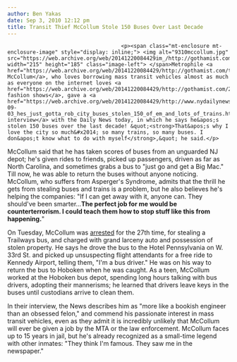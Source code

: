 ```yaml
---
author: Ben Yakas
date: Sep 3, 2010 12:12 pm
title: Transit Thief McCollum Stole 150 Buses Over Last Decade
---
```


	
										<p><span class="mt-enclosure mt-enclosure-image" style="display: inline;"> <img alt="9310mccollum.jpg" src="https://web.archive.org/web/20141220084429im_/http://gothamist.com/attachments/byakas/9310mccollum.jpg" width="215" height="185" class="image-left"> </span>Metrophile <a href="https://web.archive.org/web/20141220084429/http://gothamist.com/tags/dariusmccollum">Darius McCollum</a>, who loves borrowing mass transit vehicles almost as much as everyone on the internet loves <a href="https://web.archive.org/web/20141220084429/http://gothamist.com/2010/08/12/cat_fashion_show.php">cat fashion shows</a>, gave a <a href="https://web.archive.org/web/20141220084429/http://www.nydailynews.com/ny_local/2010/09/03/2010-09-03_hes_just_gotta_rob_city_buses_stolen_150_of_em_and_lots_of_trains.html">detailed interview</a> with the Daily News today, in which he says he&apos;s stolen 150 buses over the last decade! &quot;<strong>That&apos;s why I love the city so much&#x2014; so many trains, so many buses. I don&apos;t know what to do with myself</strong>,&quot; he said.</p>

<p>McCollum said that he has taken scores of buses from an unguarded NJ depot; he&apos;s given rides to friends, picked up passengers, driven as far as North Carolina, and sometimes grabs a bus to &quot;just go and get a Big Mac.&quot; Till now, he was able to return the buses without anyone noticing. McCollum, who suffers from Asperger&apos;s Syndrome, admits that the thrill he gets from stealing buses and trains is a problem, but he also believes he&apos;s helping the companies: &quot;If I can get away with it, anyone can. They should&apos;ve been smarter...<strong>The perfect job for me would be counterterrorism. I could teach them how to stop stuff like this from happening.</strong>&quot;</p>

<p>On Tuesday, McCollum was <a href="https://web.archive.org/web/20141220084429/http://gothamist.com/2010/09/01/1_subway_superfan_mccollum_stole_a.php">arrested</a> for the 27th time, for stealing a Trailways bus, and charged with grand larceny auto and possession of stolen property. He says he drove the bus to the Hotel Pennsylvania on W. 33rd St. and picked up unsuspecting flight attendants for a free ride to Kennedy Airport, telling them, &quot;I&apos;m a bus driver.&quot; He was on his way to return the bus to Hoboken when he was caught. As a teen, McCollum worked at the Hoboken bus depot, spending long hours talking with bus drivers, adopting their mannerisms; he learned that drivers leave keys in the buses until custodians arrive to clean them.</p>

<p>In their interview, the News describes him as &quot;more like a bookish engineer than an obsessed felon,&quot; and commend his passionate interest in mass transit vehicles, even as they admit it is incredibly unlikely that McCollum will ever be given a job by the MTA or the law enforcement. McCollum faces up to 15 years in jail, but he&apos;s already recognized as a small-time legend with other inmates: &quot;They think I&apos;m famous. They saw me in the newspaper.&quot;</p>					
										
									
				